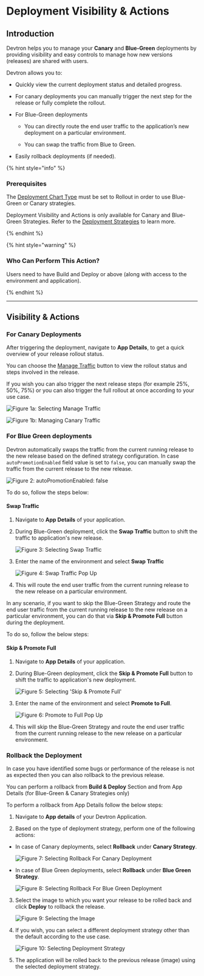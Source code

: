 # Deployment Visibility & Actions 

## Introduction

Devtron helps you to manage your **Canary** and **Blue-Green** deployments by providing visibility and easy controls to manage how new versions (releases) are shared with users.

Devtron allows you to:

* Quickly view the current deployment status and detailed progress.

* For canary deployments you can manually trigger the next step for the release or fully complete the rollout.

* For Blue-Green deployments 

     * You can directly route the end user traffic to the application’s new deployment on a particular environment.

     * You can swap the traffic from Blue to Green.

* Easily rollback deployments (if needed).

{% hint style="info" %}

### Prerequisites

The [Deployment Chart Type](../creating-application/deployment-template.md#select-chart-from-default-charts) must be set to Rollout in order to use Blue-Green or Canary strategies.

Deployment Visibility and Actions is only available for Canary and Blue-Green Strategies. Refer to the [Deployment Strategies](../creating-application/workflow/cd-pipeline.md#deployment-strategies) to learn more.

{% endhint %}

{% hint style="warning" %}

### Who Can Perform This Action?

Users need to have Build and Deploy or above (along with access to the environment and application).

{% endhint %}

---

## Visibility & Actions

### For Canary Deployments

After triggering the deployment, navigate to **App Details**, to get a quick overview of your release rollout status.

You can choose the [Manage Traffic](../application-groups.md#managing-traffic) button to view the rollout status and steps involved in the release. 

If you wish you can also trigger the next release steps (for example 25%, 50%, 75%) or you can also trigger the full rollout at once according to your use case.

 ![Figure 1a: Selecting Manage Traffic](https://devtron-public-asset.s3.us-east-2.amazonaws.com/images/creating-application/app-details/deployment-manage-traffic.jpg)

 ![Figure 1b: Managing Canary Traffic](https://devtron-public-asset.s3.us-east-2.amazonaws.com/images/creating-application/app-details/deployment-manage-traffic-2.jpg)


### For Blue Green deployments

Devtron automatically swaps the traffic from the current running release to the new release based on the defined strategy configuration. In case `autoPromotionEnabled` field value is set to `false`, you can manually swap the traffic from the current release to the new release. 

![Figure 2: autoPromotionEnabled: false](https://devtron-public-asset.s3.us-east-2.amazonaws.com/images/creating-application/app-details/deployment-auto-promotion-enabled-false.jpg)

To do so, follow the steps below:

#### Swap Traffic 

1. Navigate to **App Details** of your application.

2. During Blue-Green deployment, click the **Swap Traffic** button to shift the traffic to application's new release.

      ![Figure 3: Selecting Swap Traffic](https://devtron-public-asset.s3.us-east-2.amazonaws.com/images/creating-application/app-details/deployment-awating-swap.jpg)

3. Enter the name of the environment and select **Swap Traffic**

      ![Figure 4: Swap Traffic Pop Up](https://devtron-public-asset.s3.us-east-2.amazonaws.com/images/creating-application/app-details/deployment-swap-live-traffic.jpg)

4. This will route the end user traffic from the current running release to the new release on a particular environment.


In any scenario, if you want to skip the Blue-Green Strategy and route the end user traffic from the current running release to the new release on a particular environment, you can do that via **Skip & Promote Full** button during the deployment.

To do so, follow the below steps:

#### Skip & Promote Full

1. Navigate to **App Details** of your application.

2. During Blue-Green deployment, click the **Skip & Promote Full** button to shift the traffic to application's new deployment.

      ![Figure 5: Selecting 'Skip & Promote Full'](https://devtron-public-asset.s3.us-east-2.amazonaws.com/images/creating-application/app-details/deployment-skip-and-promote.jpg)

3. Enter the name of the environment and select **Promote to Full**.

      ![Figure 6: Promote to Full Pop Up](https://devtron-public-asset.s3.us-east-2.amazonaws.com/images/creating-application/app-details/deployment-skip-and-promote-2.jpg)

4. This will skip the Blue-Green Strategy and route the end user traffic from the current running release to the new release on a particular environment.

### Rollback the Deployment 

In case you have identified some bugs or performance of the release is not as expected then you can also rollback to the previous release. 

You can perform a rollback from **Build & Deploy** Section and from App Details (for Blue-Green & Canary Strategies only)

To perform a rollback from App Details follow the below steps:

1. Navigate to **App details** of your Devtron Application.

2. Based on the type of deployment strategy, perform one of the following actions:
    
  * In case of Canary deployments, select **Rollback** under **Canary Strategy**.

      ![Figure 7: Selecting Rollback For Canary Deployment](https://devtron-public-asset.s3.us-east-2.amazonaws.com/images/creating-application/app-details/deployment-rollback.jpg)

  * In case of Blue Green deployments, select **Rollback** under **Blue Green Strategy**.

      ![Figure 8: Selecting Rollback For Blue Green Deployment](https://devtron-public-asset.s3.us-east-2.amazonaws.com/images/creating-application/app-details/deployment-rollback-blue-green.jpg)

3. Select the image to which you want your release to be rolled back and click **Deploy** to rollback the release.

      ![Figure 9: Selecting the Image](https://devtron-public-asset.s3.us-east-2.amazonaws.com/images/creating-application/app-details/deployment-rollback-select-image+.jpg)

4. If you wish, you can select a different deployment strategy other than the default according to the use case.

      ![Figure 10: Selecting Deployment Strategy](https://devtron-public-asset.s3.us-east-2.amazonaws.com/images/creating-application/app-details/deployment-rollback-deploy-strag.jpg)

5. The application will be rolled back to the previous release (image) using the selected deployment strategy.